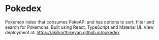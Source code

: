 # Pokedex
Pokemon index that consumes PokeAPI and has options to sort, filter and search for Pokemons. Built using React, TypeScript and Material UI. View deployment at: https://akilkarthikeyan.github.io/pokedex
